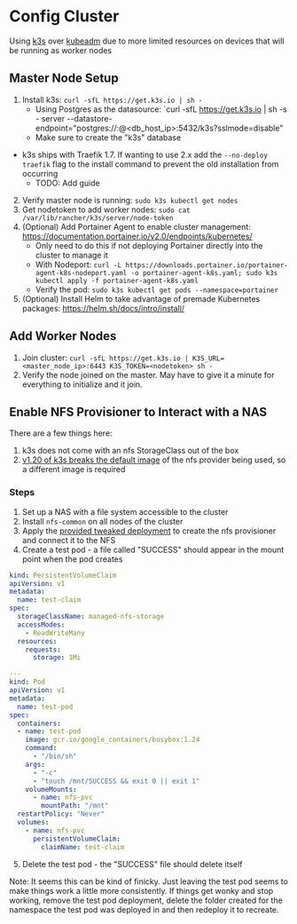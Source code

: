 # Config Cluster

Using [k3s](https://rancher.com/docs/k3s/latest/en/quick-start/#install-script) over [kubeadm](https://kubernetes.io/docs/setup/production-environment/tools/kubeadm/install-kubeadm/) due to more limited resources on devices that will be running as worker nodes

## Master Node Setup

1. Install k3s: `curl -sfL https://get.k3s.io | sh -`
    * Using Postgres as the datasource: `curl -sfL https://get.k3s.io | sh -s - server   --datastore-endpoint="postgres://<user>:<pass>@<db_host_ip>:5432/k3s?sslmode=disable"
    * Make sure to create the "k3s" database
  * k3s ships with Traefik 1.7. If wanting to use 2.x add the `--no-deploy traefik` flag to the install command to prevent the old installation from occurring
    * TODO: Add guide
2. Verify master node is running: `sudo k3s kubectl get nodes`
3. Get nodetoken to add worker nodes: `sudo cat /var/lib/rancher/k3s/server/node-token`
4. (Optional) Add Portainer Agent to enable cluster management: https://documentation.portainer.io/v2.0/endpoints/kubernetes/
    * Only need to do this if not deploying Portainer directly into the cluster to manage it
    * With Nodeport: `curl -L https://downloads.portainer.io/portainer-agent-k8s-nodeport.yaml -o portainer-agent-k8s.yaml; sudo k3s kubectl apply -f portainer-agent-k8s.yaml`
    * Verify the pod: `sudo k3s kubectl get pods --namespace=portainer`
5. (Optional) Install Helm to take advantage of premade Kubernetes packages: https://helm.sh/docs/intro/install/

## Add Worker Nodes

1. Join cluster: `curl -sfL https://get.k3s.io | K3S_URL=<master_node_ip>:6443 K3S_TOKEN=<nodetoken> sh -`
2. Verify the node joined on the master. May have to give it a minute for everything to initialize and it join.

## Enable NFS Provisioner to Interact with a NAS

There are a few things here:

1. k3s does not come with an nfs StorageClass out of the box
2. [v1.20 of k3s breaks the default image](https://github.com/kubernetes-sigs/nfs-subdir-external-provisioner/issues/25#issuecomment-818762464) of the nfs provider being used, so a different image is required

### Steps

1. Set up a NAS with a file system accessible to the cluster
2. Install `nfs-common` on all nodes of the cluster
3. Apply the [provided tweaked deployment](../nfsVolumeProvisioner.yaml) to create the nfs provisioner and connect it to the NFS
4. Create a test pod - a file called "SUCCESS" should appear in the mount point when the pod creates
``` yaml
kind: PersistentVolumeClaim
apiVersion: v1
metadata:
  name: test-claim
spec:
  storageClassName: managed-nfs-storage
  accessModes:
    - ReadWriteMany
  resources:
    requests:
      storage: 1Mi

---
kind: Pod
apiVersion: v1
metadata:
  name: test-pod
spec:
  containers:
  - name: test-pod
    image: gcr.io/google_containers/busybox:1.24
    command:
      - "/bin/sh"
    args:
      - "-c"
      - "touch /mnt/SUCCESS && exit 0 || exit 1"
    volumeMounts:
      - name: nfs-pvc
        mountPath: "/mnt"
  restartPolicy: "Never"
  volumes:
    - name: nfs-pvc
      persistentVolumeClaim:
        claimName: test-claim
```
5. Delete the test pod - the "SUCCESS" file should delete itself

Note: It seems this can be kind of finicky. Just leaving the test pod seems to make things work a little more consistently. If things get wonky and stop working, remove the test pod deployment, delete the folder created for the namespace the test pod was deployed in and then redeploy it to recreate.